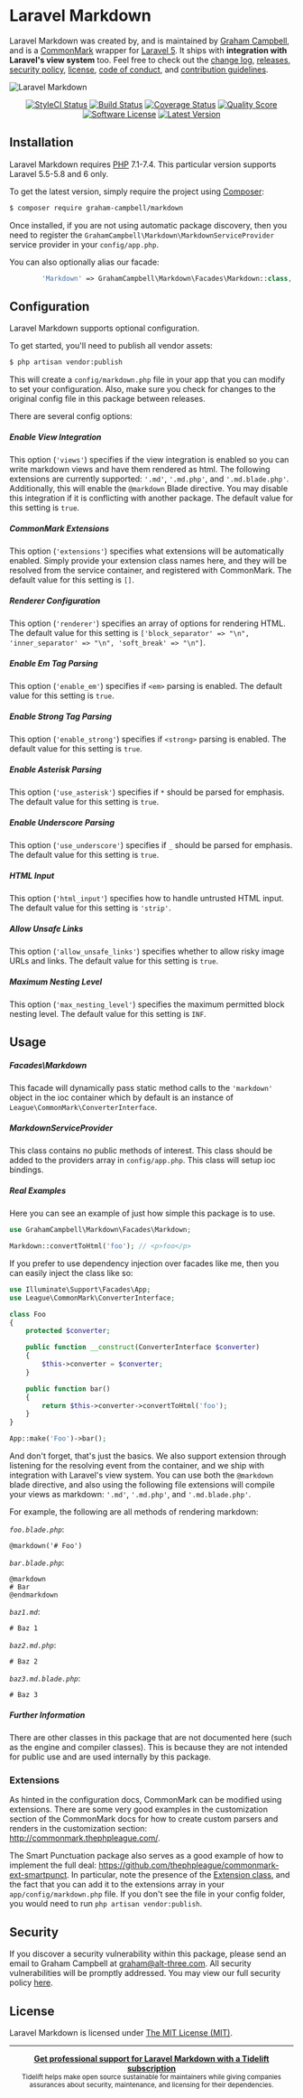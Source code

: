Laravel Markdown
================

Laravel Markdown was created by, and is maintained by [Graham Campbell](https://github.com/GrahamCampbell), and is a [CommonMark](https://github.com/thephpleague/commonmark) wrapper for [Laravel 5](http://laravel.com). It ships with **integration with Laravel's view system** too. Feel free to check out the [change log](CHANGELOG.md), [releases](https://github.com/GrahamCampbell/Laravel-Markdown/releases), [security policy](https://github.com/GrahamCampbell/Laravel-Markdown/security/policy), [license](LICENSE), [code of conduct](.github/CODE_OF_CONDUCT.md), and [contribution guidelines](.github/CONTRIBUTING.md).

![Laravel Markdown](https://cloud.githubusercontent.com/assets/2829600/4432292/c10da636-468c-11e4-9ed9-dac778a15cd5.PNG)

<p align="center">
<a href="https://styleci.io/repos/15090687"><img src="https://styleci.io/repos/15090687/shield" alt="StyleCI Status"></img></a>
<a href="https://travis-ci.org/GrahamCampbell/Laravel-Markdown"><img src="https://img.shields.io/travis/GrahamCampbell/Laravel-Markdown/master.svg?style=flat-square" alt="Build Status"></img></a>
<a href="https://scrutinizer-ci.com/g/GrahamCampbell/Laravel-Markdown/code-structure"><img src="https://img.shields.io/scrutinizer/coverage/g/GrahamCampbell/Laravel-Markdown.svg?style=flat-square" alt="Coverage Status"></img></a>
<a href="https://scrutinizer-ci.com/g/GrahamCampbell/Laravel-Markdown"><img src="https://img.shields.io/scrutinizer/g/GrahamCampbell/Laravel-Markdown.svg?style=flat-square" alt="Quality Score"></img></a>
<a href="LICENSE"><img src="https://img.shields.io/badge/license-MIT-brightgreen.svg?style=flat-square" alt="Software License"></img></a>
<a href="https://github.com/GrahamCampbell/Laravel-Markdown/releases"><img src="https://img.shields.io/github/release/GrahamCampbell/Laravel-Markdown.svg?style=flat-square" alt="Latest Version"></img></a>
</p>


## Installation

Laravel Markdown requires [PHP](https://php.net) 7.1-7.4. This particular version supports Laravel 5.5-5.8 and 6 only.

To get the latest version, simply require the project using [Composer](https://getcomposer.org):

```bash
$ composer require graham-campbell/markdown
```

Once installed, if you are not using automatic package discovery, then you need to register the `GrahamCampbell\Markdown\MarkdownServiceProvider` service provider in your `config/app.php`.

You can also optionally alias our facade:

```php
        'Markdown' => GrahamCampbell\Markdown\Facades\Markdown::class,
```


## Configuration

Laravel Markdown supports optional configuration.

To get started, you'll need to publish all vendor assets:

```bash
$ php artisan vendor:publish
```

This will create a `config/markdown.php` file in your app that you can modify to set your configuration. Also, make sure you check for changes to the original config file in this package between releases.

There are several config options:

##### Enable View Integration

This option (`'views'`) specifies if the view integration is enabled so you can write markdown views and have them rendered as html. The following extensions are currently supported: `'.md'`, `'.md.php'`, and `'.md.blade.php'`. Additionally, this will enable the `@markdown` Blade directive. You may disable this integration if it is conflicting with another package. The default value for this setting is `true`.

##### CommonMark Extensions

This option (`'extensions'`) specifies what extensions will be automatically enabled. Simply provide your extension class names here, and they will be resolved from the service container, and registered with CommonMark. The default value for this setting is `[]`.

##### Renderer Configuration

This option (`'renderer'`) specifies an array of options for rendering HTML. The default value for this setting is `['block_separator' => "\n", 'inner_separator' => "\n", 'soft_break' => "\n"]`.

##### Enable Em Tag Parsing

This option (`'enable_em'`) specifies if `<em>` parsing is enabled. The default value for this setting is `true`.

##### Enable Strong Tag Parsing

This option (`'enable_strong'`) specifies if `<strong>` parsing is enabled. The default value for this setting is `true`.

##### Enable Asterisk Parsing

This option (`'use_asterisk'`) specifies if `*` should be parsed for emphasis. The default value for this setting is `true`.

##### Enable Underscore Parsing

This option (`'use_underscore'`) specifies if `_` should be parsed for emphasis. The default value for this setting is `true`.

##### HTML Input

This option (`'html_input'`) specifies how to handle untrusted HTML input. The default value for this setting is `'strip'`.

##### Allow Unsafe Links

This option (`'allow_unsafe_links'`) specifies whether to allow risky image URLs and links. The default value for this setting is `true`.

##### Maximum Nesting Level

This option (`'max_nesting_level'`) specifies the maximum permitted block nesting level. The default value for this setting is `INF`.


## Usage

##### Facades\Markdown

This facade will dynamically pass static method calls to the `'markdown'` object in the ioc container which by default is an instance of `League\CommonMark\ConverterInterface`.

##### MarkdownServiceProvider

This class contains no public methods of interest. This class should be added to the providers array in `config/app.php`. This class will setup ioc bindings.

##### Real Examples

Here you can see an example of just how simple this package is to use.

```php
use GrahamCampbell\Markdown\Facades\Markdown;

Markdown::convertToHtml('foo'); // <p>foo</p>
```

If you prefer to use dependency injection over facades like me, then you can easily inject the class like so:

```php
use Illuminate\Support\Facades\App;
use League\CommonMark\ConverterInterface;

class Foo
{
    protected $converter;

    public function __construct(ConverterInterface $converter)
    {
        $this->converter = $converter;
    }

    public function bar()
    {
        return $this->converter->convertToHtml('foo');
    }
}

App::make('Foo')->bar();
```

And don't forget, that's just the basics. We also support extension through listening for the resolving event from the container, and we ship with integration with Laravel's view system. You can use both the `@markdown` blade directive, and also using the following file extensions will compile your views as markdown: `'.md'`, `'.md.php'`, and `'.md.blade.php'`.

For example, the following are all methods of rendering markdown:

*`foo.blade.php`*:
```blade
@markdown('# Foo')
```

*`bar.blade.php`*:
```blade
@markdown
# Bar
@endmarkdown
```

*`baz1.md`*:
```
# Baz 1
```

*`baz2.md.php`*:
```
# Baz 2
```

*`baz3.md.blade.php`*:
```
# Baz 3
```

##### Further Information

There are other classes in this package that are not documented here (such as the engine and compiler classes). This is because they are not intended for public use and are used internally by this package.


### Extensions

As hinted in the configuration docs, CommonMark can be modified using extensions. There are some very good examples in the customization section of the CommonMark docs for how to create custom parsers and renders in the customization section: http://commonmark.thephpleague.com/.

The Smart Punctuation package also serves as a good example of how to implement the full deal: https://github.com/thephpleague/commonmark-ext-smartpunct. In particular, note the presence of the [Extension class](https://github.com/thephpleague/commonmark-ext-smartpunct/blob/master/src/SmartPunctExtension.php), and the fact that you can add it to the extensions array in your `app/config/markdown.php` file. If you don't see the file in your config folder, you would need to run `php artisan vendor:publish`.


## Security

If you discover a security vulnerability within this package, please send an email to Graham Campbell at graham@alt-three.com. All security vulnerabilities will be promptly addressed. You may view our full security policy [here](https://github.com/GrahamCampbell/Laravel-Markdown/security/policy).


## License

Laravel Markdown is licensed under [The MIT License (MIT)](LICENSE).


---

<div align="center">
	<b>
		<a href="https://tidelift.com/subscription/pkg/packagist-graham-campbell-markdown?utm_source=packagist-graham-campbell-markdown&utm_medium=referral&utm_campaign=readme">Get professional support for Laravel Markdown with a Tidelift subscription</a>
	</b>
	<br>
	<sub>
		Tidelift helps make open source sustainable for maintainers while giving companies<br>assurances about security, maintenance, and licensing for their dependencies.
	</sub>
</div>
